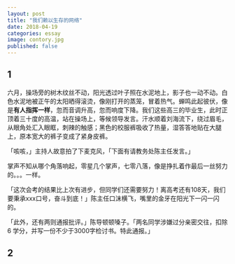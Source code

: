 ```yaml
---
layout: post
title: "我们赖以生存的网络"
date: 2018-04-19
categories: essay
image: contory.jpg
published: false
---
```

## 1
六月，操场旁的树木纹丝不动，阳光透过叶子照在水泥地上，影子也一动不动。白色水泥地被正午的太阳晒得滚烫，像刚打开的蒸笼，冒着热气。蝉鸣此起彼伏，像是**有人指挥一样**，忽而音调升高，忽而响度下降。我们这些高三的毕业生，此时正顶着三十度的高温，站在操场上，等候领导发言。汗水顺着刘海流下，绕过眉毛，从眼角处汇入眼眶，刺辣的触感；黑色的校服裤吸收了热量，湿答答地贴在大腿上，原本宽大的裤子变成了紧身皮裤。

「咳咳，」主持人故意拍了下麦克风，「下面有请教务处陈主任发言。」

掌声不知从哪个角落响起，零星几个掌声，七零八落，像是挣扎着作最后一丝努力的。。。一样。

「这次会考的结果比上次有进步，但同学们还需要努力！离高考还有108天，我们要秉承xxx口号，奋斗到底！」陈主任口沫横飞，嘴里的金牙在阳光下一闪一闪的。

「此外，还有两则通报批评。」陈导顿顿嗓子。「两名同学涉嫌过分亲密交往，扣除 6 学分，并写一份不少于3000字检讨书。特此通报。」

## 2

